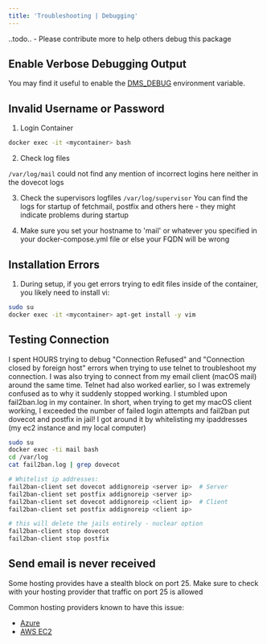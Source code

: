 ```yaml
---
title: 'Troubleshooting | Debugging'
---
```


..todo..  - Please contribute more to help others debug this package

## Enable Verbose Debugging Output

You may find it useful to enable the [DMS_DEBUG][github-file-env-dmsdebug] environment variable.

## Invalid Username or Password

1. Login Container

```bash
docker exec -it <mycontainer> bash
```

2. Check log files

`/var/log/mail`
could not find any mention of incorrect logins here
neither in the dovecot logs

3. Check the supervisors logfiles
`/var/log/supervisor`
You can find the logs for startup of fetchmail, postfix and others here - they might indicate problems during startup

4. Make sure you set your hostname to 'mail' or whatever you specified in your docker-compose.yml file or else your FQDN will be wrong

## Installation Errors

1. During setup, if you get errors trying to edit files inside of the container, you likely need to install vi:

``` bash
sudo su
docker exec -it <mycontainer> apt-get install -y vim
```

## Testing Connection

I spent HOURS trying to debug "Connection Refused" and "Connection closed by foreign host" errors when trying to use telnet to troubleshoot my connection. I was also trying to connect from my email client (macOS mail) around the same time. Telnet had also worked earlier, so I was extremely confused as to why it suddenly stopped working. I stumbled upon fail2ban.log in my container. In short, when trying to get my macOS client working, I exceeded the number of failed login attempts and fail2ban put dovecot and postfix in jail! I got around it by whitelisting my ipaddresses (my ec2 instance and my local computer)

```bash
sudo su
docker exec -ti mail bash
cd /var/log
cat fail2ban.log | grep dovecot

# Whitelist ip addresses:
fail2ban-client set dovecot addignoreip <server ip>  # Server
fail2ban-client set postfix addignoreip <server ip>
fail2ban-client set dovecot addignoreip <client ip>  # Client
fail2ban-client set postfix addignoreip <client ip>

# this will delete the jails entirely - nuclear option
fail2ban-client stop dovecot
fail2ban-client stop postfix
```

## Send email is never received

Some hosting provides have a stealth block on port 25. Make sure to check with your hosting provider that traffic on port 25 is allowed

Common hosting providers known to have this issue:
- [Azure](https://docs.microsoft.com/en-us/azure/virtual-network/troubleshoot-outbound-smtp-connectivity)
- [AWS EC2](https://aws.amazon.com/premiumsupport/knowledge-center/ec2-port-25-throttle/)

[github-file-env-dmsdebug]: https://github.com/docker-mailserver/docker-mailserver/blob/master/ENVIRONMENT.md#dms_debug
